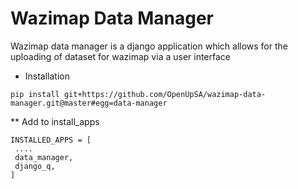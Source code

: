 Wazimap Data Manager
================================

Wazimap data manager is a django application which allows for the uploading of dataset for wazimap via a user interface

* Installation

```
pip install git+https://github.com/OpenUpSA/wazimap-data-manager.git@master#egg=data-manager
```

** Add to install_apps

```
INSTALLED_APPS = [
 ....
 data_manager,
 django_q,
]
```


